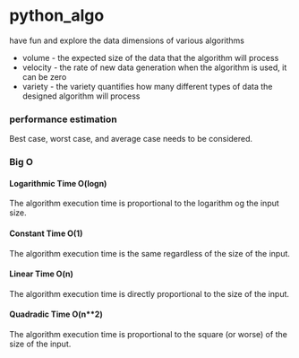 # python_algo
have fun and explore the data dimensions of various algorithms
* volume - the expected size of the data that the algorithm will process
* velocity - the rate of new data generation when the algorithm is used, it can be zero
* variety - the variety quantifies how many different types of data the designed algorithm will process

### performance estimation
Best case, worst case, and average case needs to be considered.
### Big O
#### Logarithmic Time O(logn)
The algorithm execution time is proportional to the logarithm og the input size.
#### Constant Time O(1)
The algorithm execution time is the same regardless of the size of the input. 
#### Linear Time O(n)
The algorithm execution time is directly proportional to the size of the input.
#### Quadradic Time O(n**2)
The algorithm execution time is proportional to the square (or worse) of the size of the input. 
